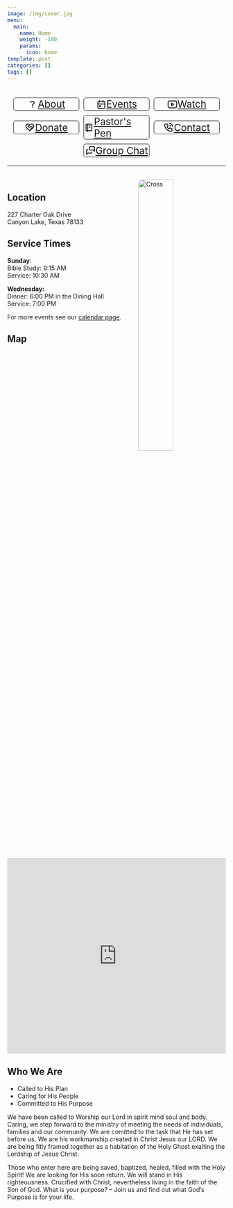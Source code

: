 ```yaml
---
image: /img/cover.jpg
menu:
  main:
    name: Home
    weight: -100
    params:
      icon: home
template: post
categories: []
tags: []
---
```

<style>
.article-details {
    display: none;
}

.article-image {
    position: relative;
}


.banner {
  background-color: rgba(255, 255, 255, 0.5);
  width: 100%;
  height: 100%;
  position: absolute;
  white-space: pre-wrap;
  font-size: 3em;
  color: #000;
  display: flex;
  flex-direction: column;
  align-items: start;
  justify-content: center;
  padding: 0 20px;
  text-shadow: 2px 2px 5px #A6B939;
  white-space: nowrap;
}

@media (max-width: 550px) {
    .banner {
        font-size: 2em;
    }
}

.banner > div:first-child {
    font-weight: bold;
}


.nav-btns {
  display: flex;
  flex-direction: row;
  align-items: center;
  justify-content: center;
  flex-wrap: wrap;

  a {
    font-size: 1.4rem;
    margin: 5px;
    border: 1px solid;
    border-radius: 5px;
    display: flex;
    width: 150px;
    max-width: 150px;
    min-width: 150px;
    align-items: center;
    justify-content: center;
    white-space: no-wrap;

    svg {
      height: 1.8rem;
    }
  }
}
</style>

<template id="banner-tpl">
    <div class="banner">
        <div>Wildwood Assembly</div>
        <div>Welcome Home</div>
    </div>
</template>

<script>
function showContent() {
  let temp = document.getElementById("banner-tpl");
  let clon = temp.content.cloneNode(true);
  document.querySelector(".article-image").prepend(clon);
}

showContent();
</script>

<!-- <div>
  <img src="img/concert-2025.jpg" alt="Free Outdoor Concert">
  <br>
  <br>
</div> -->
<!-- <div class="app-buttons" style="text-align: center; display: none;">
  <a href="https://apps.apple.com/us/app/wildwood-assembly/id6465793721" target="_blank">
    <img src="/img/apple-store.png" alt="Download on the App Store" style="height: 40px;">
  </a>
  &nbsp;&nbsp;
  <a href="https://play.google.com/store/apps/details?id=com.wildwoodag.church&pli=1" target="_blank">
    <img src="/img/google-store.png" alt="Get it on Google Play" style="height: 40px;">
  </a>
</div> -->


<br>
<div class="nav-btns">
  <a href="/about/">
    <svg xmlns="http://www.w3.org/2000/svg" class="icon icon-tabler icon-tabler-question-mark" width="24" height="24" viewBox="0 0 24 24" stroke-width="2" stroke="currentColor" fill="none" stroke-linecap="round" stroke-linejoin="round">
      <path stroke="none" d="M0 0h24v24H0z" fill="none"></path>
      <path d="M8 8a3.5 3 0 0 1 3.5 -3h1a3.5 3 0 0 1 3.5 3a3 3 0 0 1 -2 3a3 4 0 0 0 -2 4"></path>
      <path d="M12 19l0 .01"></path>
    </svg>
    <span>About</span>
  </a>
  <a href="/events/">
    <svg xmlns="http://www.w3.org/2000/svg" class="icon icon-tabler icon-tabler-calendar-event" width="24" height="24" viewBox="0 0 24 24" stroke-width="2" stroke="currentColor" fill="none" stroke-linecap="round" stroke-linejoin="round">
       <path stroke="none" d="M0 0h24v24H0z" fill="none"></path>
       <path d="M4 5m0 2a2 2 0 0 1 2 -2h12a2 2 0 0 1 2 2v12a2 2 0 0 1 -2 2h-12a2 2 0 0 1 -2 -2z"></path>
       <path d="M16 3l0 4"></path>
       <path d="M8 3l0 4"></path>
       <path d="M4 11l16 0"></path>
       <path d="M8 15h2v2h-2z"></path>
    </svg>
    <span>Events</span>
  </a>
  <a href="/watch/">
    <svg xmlns="http://www.w3.org/2000/svg" class="icon icon-tabler icon-tabler-brand-youtube" width="24" height="24" viewBox="0 0 24 24" stroke-width="2" stroke="currentColor" fill="none" stroke-linecap="round" stroke-linejoin="round">
       <path stroke="none" d="M0 0h24v24H0z" fill="none"></path>
       <path d="M2 8a4 4 0 0 1 4 -4h12a4 4 0 0 1 4 4v8a4 4 0 0 1 -4 4h-12a4 4 0 0 1 -4 -4v-8z"></path>
       <path d="M10 9l5 3l-5 3z"></path>
    </svg>
    <span>Watch</span>
  </a>
  <a href="/donate/">
    <svg xmlns="http://www.w3.org/2000/svg" class="icon icon-tabler icon-tabler-heart-handshake" width="24" height="24" viewBox="0 0 24 24" stroke-width="2" stroke="currentColor" fill="none" stroke-linecap="round" stroke-linejoin="round">
       <path stroke="none" d="M0 0h24v24H0z" fill="none"></path>
       <path d="M19.5 12.572l-7.5 7.428l-7.5 -7.428a5 5 0 1 1 7.5 -6.566a5 5 0 1 1 7.5 6.572"></path>
       <path d="M12 6l-3.293 3.293a1 1 0 0 0 0 1.414l.543 .543c.69 .69 1.81 .69 2.5 0l1 -1a3.182 3.182 0 0 1 4.5 0l2.25 2.25"></path>
       <path d="M12.5 15.5l2 2"></path>
       <path d="M15 13l2 2"></path>
    </svg>
    <span>Donate</span>
  </a>
  <a href="/blog/">
    <svg xmlns="http://www.w3.org/2000/svg" class="icon icon-tabler icon-tabler-notebook" width="24" height="24" viewBox="0 0 24 24" stroke-width="2" stroke="currentColor" fill="none" stroke-linecap="round" stroke-linejoin="round">
       <path stroke="none" d="M0 0h24v24H0z" fill="none"></path>
       <path d="M6 4h11a2 2 0 0 1 2 2v12a2 2 0 0 1 -2 2h-11a1 1 0 0 1 -1 -1v-14a1 1 0 0 1 1 -1m3 0v18"></path>
       <path d="M13 8l2 0"></path>
       <path d="M13 12l2 0"></path>
    </svg>
    <span>Pastor's Pen</span>
  </a>
  <a href="/contact/">
    <svg xmlns="http://www.w3.org/2000/svg" class="icon icon-tabler icon-tabler-phone-call" width="24" height="24" viewBox="0 0 24 24" stroke-width="2" stroke="currentColor" fill="none" stroke-linecap="round" stroke-linejoin="round">
       <path stroke="none" d="M0 0h24v24H0z" fill="none"></path>
       <path d="M5 4h4l2 5l-2.5 1.5a11 11 0 0 0 5 5l1.5 -2.5l5 2v4a2 2 0 0 1 -2 2a16 16 0 0 1 -15 -15a2 2 0 0 1 2 -2"></path>
       <path d="M15 7a2 2 0 0 1 2 2"></path>
       <path d="M15 3a6 6 0 0 1 6 6"></path>
    </svg>
    <span>Contact</span>
  </a>
  <a href="/chat/">
    <svg xmlns="http://www.w3.org/2000/svg" class="icon icon-tabler icon-tabler-messages" width="24" height="24" viewBox="0 0 24 24" stroke-width="2" stroke="currentColor" fill="none" stroke-linecap="round" stroke-linejoin="round">
      <path stroke="none" d="M0 0h24v24H0z"></path>
      <path d="M21 14l-3 -3h-7a1 1 0 0 1 -1 -1v-6a1 1 0 0 1 1 -1h9a1 1 0 0 1 1 1v10"></path>
      <path d="M14 15v2a1 1 0 0 1 -1 1h-7l-3 3v-10a1 1 0 0 1 1 -1h2"></path>
    </svg>
    <span>Group Chat</span>
  </a>
</div>
<hr>

<br>
<img alt="Cross" src="/img/cross.jpg" style="width: 40%; float: right; border-radius: 10px;">

## Location

227 Charter Oak Drive<br>
Canyon Lake, Texas 78133

## Service Times

**Sunday**:<br>
Bible Study: 9:15 AM<br>
Service: 10:30 AM

**Wednesday:**<br>
Dinner: 6:00 PM in the Dining Hall<br>
Service: 7:00 PM

For more events see our [calendar page](/events/).

## Map

<iframe src="https://www.google.com/maps/embed?pb=!1m18!1m12!1m3!1d4760.43977184077!2d-98.24970147546678!3d29.83540784247989!2m3!1f0!2f0!3f0!3m2!1i1024!2i768!4f13.1!3m3!1m2!1s0x865c9c438d3f3315%3A0xa308a4af0a430fa3!2sChurch%20In%20the%20Wildwood%20Assembly!5e0!3m2!1sen!2sus!4v1693251391775!5m2!1sen!2sus" width="600" height="450" style="width: 100%; border:0;" allowfullscreen="" loading="lazy" referrerpolicy="no-referrer-when-downgrade"></iframe>

## Who We Are

- Called to His Plan
- Caring for His People
- Committed to His Purpose

We have been called to Worship our Lord in spirit mind soul and body. Caring, we step forward to the ministry of meeting the needs of individuals, families and our community. We are comitted to the task that He has set before us. We are his workmanship created in Christ Jesus our LORD. We are being fitly framed together as a habitation of the Holy Ghost exalting the Lordship of Jesus Christ.

Those who enter here are being saved, baptized, healed, filled with the Holy Spirit! We are looking for His soon return. We will stand in His righteousness. Crucified with Christ, nevertheless living in the faith of the Son of God. What is your purpose? – Join us and find out what God’s Purpose is for your life.
